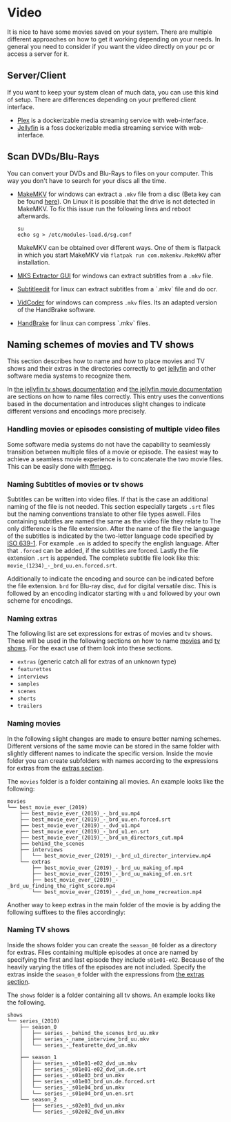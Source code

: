 # Video

It is nice to have some movies saved on your system.
There are multiple different approaches on how to get it working depending on
your needs.
In general you need to consider if you want the video directly on your pc or
access a server for it.

## Server/Client

If you want to keep your system clean of much data, you can use this kind of setup.
There are differences depending on your preffered client interface.

- [Plex](https://www.plex.tv) is a dockerizable media streaming service with web-interface.
- [Jellyfin](./jellyfin.md) is a foss dockerizable media streaming service with web-interface.

## Scan DVDs/Blu-Rays

You can convert your DVDs and Blu-Rays to files on your computer.
This way you don't have to search for your discs all the time.

- [MakeMKV](https://www.makemkv.com) for windows can extract a `.mkv` file from
  a disc (Beta key can be found
  [here](https://www.makemkv.com/forum/viewtopic.php?f=5&t=1053)).
  On Linux it is possible that the drive is not detected in MakeMKV.
  To fix this issue run the following lines and reboot afterwards.

  ```
  su
  echo sg > /etc/modules-load.d/sg.conf
  ```

  MakeMKV can be obtained over different ways. One of them is flatpack in which
  you start MakeMKV via `flatpak run com.makemkv.MakeMKV` after installation.

- [MKS Extractor GUI](https://www.videohelp.vom/software/MKS-Extractor-GUI)
  for windows can extract subtitles from a `.mkv` file.
- [Subtitleedit]([https://www.videohelp.vom/software/MKS-Extractor-GUI](https://www.nikse.dk/subtitleedit))
  for linux can extract subtitles from a `.mkv` file and do ocr.
- [VidCoder](https://vidcoder.net) for windows can compress `.mkv` files. Its an adapted version of the HandBrake software.
- [HandBrake]([https://vidcoder.net](https://handbrake.fr/)) for linux can compress `.mkv` files.

## Naming schemes of movies and TV shows

This section describes how to name and how to place movies and TV shows and
their extras in the directories correctly to get [jellyfin](./jellyfin.md) and
other software media systems to recognize them.

In
[the jellyfin tv shows documentation](https://jellyfin.org/docs/general/server/media/shows.html)
and
[the jellyfin movie documentation](https://jellyfin.org/docs/general/server/media/movies.html)
are sections on how to name files correctly.
This entry uses the conventions based in the documentation and introduces
slight changes to indicate different versions and encodings more precisely.

### Handling movies or episodes consisting of multiple video files

Some software media systems do not have the capability to seamlessly transition
between multiple files of a movie or episode.
The easiest way to achieve a seamless movie experience is to concatenate the
two movie files.
This can be easily done with
[ffmpeg](./linux/ffmpeg.md#concatenate-multiple-video-files-with-matching-audio-tracks).

### Naming Subtitles of movies or tv shows

Subtitles can be written into video files.
If that is the case an additional naming of the file is not needed.
This section especially targets `.srt` files but the naming conventions
translate to other file types aswell.
Files containing subtitles are named the same as the video file they relate to
The only difference is the file extension.
After the name of the file the language of the subtitles is indicated by the
two-letter language code specified by
[ISO 639-1](https://iso639-3.sil.org/code_tables/639/data?title=&field_iso639_cd_st_mmbrshp_639_1_tid=255291).
For example `.en` is added to specify the english language.
After that `.forced` can be added, if the subtitles are forced.
Lastly the file extension `.srt` is appended.
The complete subtitle file look like this:
`movie_(1234)_-_brd_uu.en.forced.srt`.

Additionally to indicate the encoding and source can be indicated before the
file extension.
`brd` for Blu-ray disc, `dvd` for digital versatile disc.
This is followed by an encoding indicator starting with `u` and followed by
your own scheme for encodings.

### Naming extras

The following list are set expressions for extras of movies and tv shows.
These will be used in the following sections on how to name
[movies](#naming-movies) and
[tv shows](#naming-tv-shows).
For the exact use of them look into these sections.

- `extras` (generic catch all for extras of an unknown type)
- `featurettes`
- `interviews`
- `samples`
- `scenes`
- `shorts`
- `trailers`

### Naming movies

In the following slight changes are made to ensure better naming schemes.
Different versions of the same movie can be stored in the same folder with
slightly different names to indicate the specific version.
Inside the movie folder you can create subfolders with names according to the
expressions for extras from the [extras section](#naming-extras).

The `movies` folder is a folder containing all movies.
An example looks like the following:

```
movies
└── best_movie_ever_(2019)
    ├── best_movie_ever_(2019)_-_brd_uu.mp4
    ├── best_movie_ever_(2019)_-_brd_uu.en.forced.srt
    ├── best_movie_ever_(2019)_-_dvd_u1.mp4
    ├── best_movie_ever_(2019)_-_brd_u1.en.srt
    ├── best_movie_ever_(2019)_-_brd_un_directors_cut.mp4
    ├── behind_the_scenes
    ├── interviews
    │   └── best_movie_ever_(2019)_-_brd_u1_director_interview.mp4
    └── extras
        ├── best_movie_ever_(2019)_-_brd_uu_making_of.mp4
        ├── best_movie_ever_(2019)_-_brd_uu_making_of.en.srt
        ├── best_movie_ever_(2019)_-_brd_uu_finding_the_right_score.mp4
        └── best_movie_ever_(2019)_-_dvd_un_home_recreation.mp4
```


Another way to keep extras in the main folder of the movie is by adding the
following suffixes to the files accordingly:

### Naming TV shows

Inside the shows folder you can create the `season_00` folder as a directory
for extras.
Files containing multiple episodes at once are named by specifying the first
and last episode they include `s01e01-e02`.
Because of the heavily varying the titles of the episodes are not included.
Specify the extras inside the `season_0` folder with the expressions from
[the extras section](#naming-extras).

The `shows` folder is a folder containing all tv shows.
An example looks like the following.

```
shows
└── series_(2010)
    ├── season_0
    │   ├── series_-_behind_the_scenes_brd_uu.mkv
    │   ├── series_-_name_interview_brd_uu.mkv
    │   └── series_-_featurette_dvd_un.mkv
    │
    ├── season_1
    │   ├── series_-_s01e01-e02_dvd_un.mkv
    │   ├── series_-_s01e01-e02_dvd_un.de.srt
    │   ├── series_-_s01e03_brd_un.mkv
    │   ├── series_-_s01e03_brd_un.de.forced.srt
    │   └── series_-_s01e04_brd_un.mkv
    │   └── series_-_s01e04_brd_un.en.srt
    └── season_2
        ├── series_-_s02e01_dvd_un.mkv
        └── series_-_s02e02_dvd_un.mkv
```
